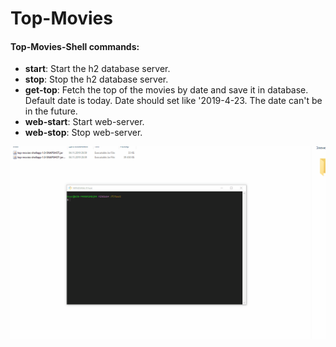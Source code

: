 # Top-Movies

#### Top-Movies-Shell commands:
 - **start**: Start the h2 database server.
 - **stop**: Stop the h2 database server.
 - **get-top**: Fetch the top of the movies by date and save it in database. 
                Default date is today. Date should set like '2019-4-23. The date can't be in the future.
 - **web-start**: Start web-server.
 - **web-stop**: Stop web-server.

![Action.gif](top-movies-work.gif)
